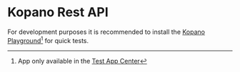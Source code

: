 # Kopano Rest API

For development purposes it is recommended to install the [Kopano Playground](#module=appcenter:appcenter:0:id:kopano-playground)[^1] for quick tests.

[^1]: App only available in the [Test App Center](https://wiki.univention.de/index.php/Testing#The_Test_App_Center)
